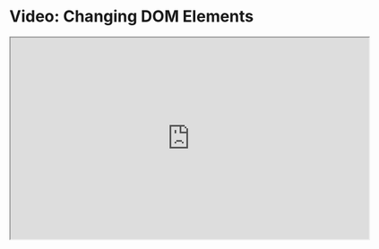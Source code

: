 # Video: Changing DOM Elements

<iframe src="https://vimeo.com/549326613" width="640" height="360" allowfullscreen="allowfullscreen" allow="autoplay; fullscreen; picture-in-picture"></iframe>
